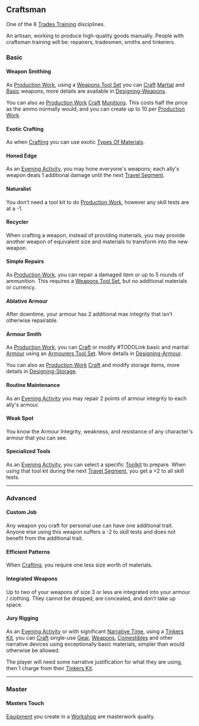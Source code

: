 ## Craftsman
One of the 8 [Trades Training](Trades-Training) disciplines.

An artisan, working to produce high-quality goods manually. People with craftsman training will be: repairers, tradesmen, smiths and tinkerers. 

### Basic

#### Weapon Smithing
As [Production Work](Activities#Production%20Work), using a [Weapons Tool Set](Example-Gear#Weapons%20Tool%20Set) you can [Craft](Crafting) [Martial](Weapons#Martial) and [Basic](Weapons#Basic) weapons, more details are available in [Designing-Weapons](Designing-Weapons). 

You can also as [Production Work](Activities#Production%20Work) [Craft](Crafting) [Munitions](Comestibles#Munitions). This costs half the price as the ammo normally would, and you can create up to 10 per [Production Work](Activities#Production%20Work).

#### Exotic Crafting
As when [Crafting](Crafting) you can use exotic [Types Of Materials](Resources#Types%20Of%20Materials).

#### Honed Edge
As an [Evening Activity](Activities#Evening%20Activity), you may hone everyone's weapons; each ally's weapon deals 1 additional damage until the next [Travel Segment](Telling-The-Story#Travel%20Segment).

#### Naturalist
You don’t need a tool kit to do [Production Work](Activities#Production%20Work), however any skill tests are at a -1.

#### Recycler
When crafting a weapon, instead of providing materials, you may provide another weapon of equivalent size and materials to transform into the new weapon.

#### Simple Repairs
As [Production Work](Activities#Production%20Work), you can repair a damaged item or up to 5 rounds of ammunition. This requires a [Weapons Tool Set](Example-Gear#Weapons%20Tool%20Set), but no additional materials or currency.

#### Ablative Armour
After downtime, your armour has 2 additional max integrity that isn’t otherwise repairable.

#### Armour Smith
As [Production Work](Activities#Production%20Work), you can [Craft](Crafting) or modify #TODOLink basic and martial [Armour](Armour) using an [Armourers Tool Set](Example-Gear#Armourers%20Tool%20Set). More details in [Designing-Armour](Designing-Armour).

You can also as [Production Work](Activities#Production%20Work) [Craft](Crafting) and modify storage items, more details in [Designing-Storage](Designing-Storage).

#### Routine Maintenance
As an [Evening Activity](Activities#Evening%20Activity) you may repair 2 points of armour integrity to each ally's armour.

#### Weak Spot
You know the Armour Integrity, weakness, and resistance of any character's armour that you can see.

#### Specialized Tools
As an [Evening Activity](Activities#Evening%20Activity), you can select a specific [Toolkit](Gear#Toolkits) to prepare. When using that tool kit during the next [Travel Segment](Telling-The-Story#Travel%20Segment), you get a +2 to all skill tests.

---
### Advanced
#### Custom Job
Any weapon you craft for personal use can have one additional trait. Anyone else using this weapon suffers a -2 to skill tests and does not benefit from the additional trait.

#### Efficient Patterns
When [Crafting](Crafting), you require one less size worth of materials.

#### Integrated Weapons
Up to two of your weapons of size 3 or less are integrated into your armour / clothing. They cannot be dropped, are concealed, and don’t take up space.

#### Jury Rigging
As an [Evening Activity](Activities#Evening%20Activity) or with significant [Narrative Time](Telling-The-Story#Narrative%20Time), using a [Tinkers Kit](Example-Gear#Tinkers%20Kit), you can [Craft](Crafting) single-use [Gear](Gear), [Weapons](Weapons), [Comestibles](Comestibles) and other narrative devices using exceptionally basic materials, simpler than would otherwise be allowed.

The player will need some narrative justification for what they are using, then 1 charge from their [Tinkers Kit](Example-Gear#Tinkers%20Kit).

---
### Master

#### Masters Touch
[Equipment](Equipment) you create in a [Workshop](Example-Infrastructure#Workshop) are masterwork quality.


